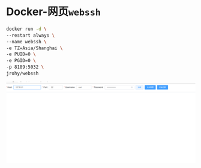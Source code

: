 # Docker-网页`webssh`

```sh
docker run -d \
--restart always \
--name webssh \
-e TZ=Asia/Shanghai \
-e PUID=0 \
-e PGID=0 \
-p 8189:5032 \
jrohy/webssh
```

<img src="../img/image-20230325133038041.png" alt="image-20230325133038041" style="zoom:80%;" />